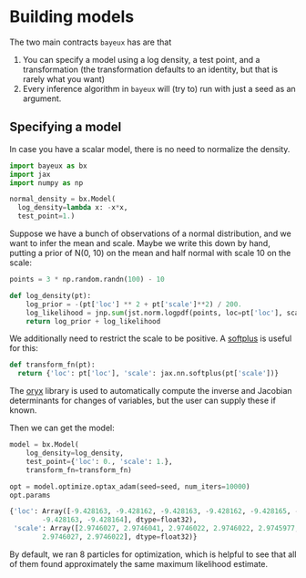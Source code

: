 # Building models

The two main contracts `bayeux` has are that
1. You can specify a model using a log density, a test point, and a transformation (the transformation defaults to an identity, but that is rarely what you want)
2. Every inference algorithm in `bayeux` will (try to) run with just a seed as an argument.

## Specifying a model

In case you have a scalar model, there is no need to normalize the density.

```python
import bayeux as bx
import jax
import numpy as np

normal_density = bx.Model(
  log_density=lambda x: -x*x,
  test_point=1.)
```

Suppose we have a bunch of observations of a normal distribution, and we want to infer the mean and scale. Maybe we write this down by hand, putting a prior of N(0, 10) on the mean and half normal with scale 10 on the scale:

```python
points = 3 * np.random.randn(100) - 10

def log_density(pt):
    log_prior = -(pt['loc'] ** 2 + pt['scale']**2) / 200.
    log_likelihood = jnp.sum(jst.norm.logpdf(points, loc=pt['loc'], scale=pt['scale']))
    return log_prior + log_likelihood
```

We additionally need to restrict the scale to be positive. A [softplus](https://en.wikipedia.org/wiki/Rectifier_(neural_networks)#Softplus) is useful for this:

```python
def transform_fn(pt):
  return {'loc': pt['loc'], 'scale': jax.nn.softplus(pt['scale'])}
```

The [oryx](https://github.com/jax-ml/oryx) library is used to automatically compute the inverse and Jacobian determinants for changes of variables, but the user can supply these if known.

Then we can get the model:
```python
model = bx.Model(
    log_density=log_density,
    test_point={'loc': 0., 'scale': 1.},
    transform_fn=transform_fn)

opt = model.optimize.optax_adam(seed=seed, num_iters=10000)
opt.params

{'loc': Array([-9.428163, -9.428162, -9.428163, -9.428162, -9.428165, -9.428163,
        -9.428163, -9.428164], dtype=float32),
 'scale': Array([2.9746027, 2.9746041, 2.9746022, 2.9746022, 2.9745977, 2.9746022,
        2.9746027, 2.9746022], dtype=float32)}
```

By default, we ran 8 particles for optimization, which is helpful to see that all of them found approximately the same maximum likelihood estimate.
